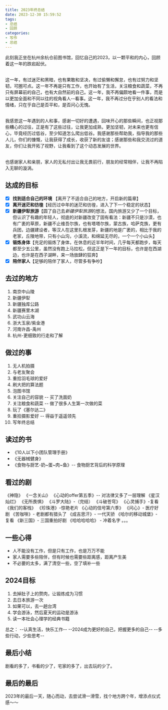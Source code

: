 ```yaml
---
title: 2023年终总结
date: 2023-12-30 15:59:52
tags:
- 总结
- 回顾
categories:
- 写作
- 总结
---
```


此刻我正坐在杭州余杭仓前图书馆，回忆自己的2023，以一颗平和的内心，回顾着这一年的跌宕起伏。<br><br>  

这一年，有过迷茫和黑暗，也有果敢和坚决，有过偷懒和懈怠，也有过努力和坚韧，可圈可点。这一年不再是只有工作，也开始有了生活，关注粮食和蔬菜，不再只有屏幕前的自己，也有大自然前的自己。这一年，我不再偏颇地看一件事，而是以更加全面和不同以往的视角看人--看事。这一年，我不再过分在乎别人的看法和情绪，只在乎自己是否平和，是否问心无愧。<br><br>  

我感恩这一年遇到的人和事，感谢一切好的遭遇，回味开心的那些瞬间，也正视那些糟心的过往，正是有了这些过往，让我更加成熟，更加坚韧，对未来也更有信心，毕竟经历过低谷，至少知道怎么爬出低谷。我感谢那些帮助我，指导我的那些人儿，你们的慷慨，让我获得了成长，收获了新的友谊；感谢那些和我交流过的道友，你们让我开拓了视野，让我看到了这个动态发展的世界。<br><br>

也感谢家人和亲朋，家人的无私付出让我无畏前行，朋友的经常相伴，让我不再陷入无聊的漩涡。

## 达成的目标

- [x] **找到适合自己的环境** 【离开了不适合自己的地方，开启新的篇章】
- [x] **离开迷茫和彷徨**【经历过中年的迷茫和彷徨，进入了下一个稳定的状态】
- [x] **新疆伊犁旅游**【圆了自己去*新疆伊犁旅游*的想法，国内旅游又少了一个目标，但认识了有趣的年轻人，彻底的对新疆改变了固有看法：新疆不只是沙漠，也有广袤的草原，新疆不止维吾尔族，也有塔塔尔族，蒙古族，哈萨克族，更有兵团，边疆建设者，等汉人在这里扎根发芽，新疆的地是广袤的，相比于我的老家，丘陵地带，只有小山沟，小溪流，和绵延无尽的，一个一个小山头】
- [x] **锻炼身体**【充足的锻炼了身体，在休息的近半年时间，几乎每天都跑步，每天都至少五公里，虽然没有跑上马拉松，但这正是下一年的目标，也许是在西湖边，也许是在西子湖畔，来一场放肆的狂奔】
- [x] **陪伴家人**【足够的陪伴了家人，尽管多有争吵】

## 去过的地方

1. 南京中山陵
2. 新疆伊犁
3. 新疆独库公路
4. 新疆赛里木湖
5. 武功山云海
6. 浙大玉泉/紫金港
7. 河南许昌-禹州
8. 杭州-更细致的行走和了解

## 做过的事

1. 无人机拍摄
2. 与老友聚会
3. 重拾羽毛球的爱好
4. 刷大把的算法题
5. 泡图书馆
6. 关注自己的容貌 -- 买了洗面奶
7. 关注粮食和蔬菜 -- 做了很多人生第一次做的菜
8. 玩了《塞尔达二》
9. 重拾摄影爱好 -- 得益于遥遥领先
10. 写年终总结

## 读过的书

* 《10人以下小团队管理手册》
* 《无器械健身》
* 《食物与厨艺-奶~蛋~肉~鱼》-- 食物厨艺背后的科学原理

## 看过的剧

《神隐》
《一念关山》
《心动的offer第五季》-- 对法律又多了一层理解
《星汉灿烂》
《无所畏惧》
《斗罗大陆》-（完结）
《斗破苍穹》
《心灵捕手》-复看
《我们的客栈》
《珍珠港》-惊艳老片
《心动的信号第六季》
《问心》- 医疗好剧
《苦咖啡》- 老剧都有猎头了
《成吉思汗》- 一代天骄
《哈尔的移动城堡》- 复看
《新三国》- 三国重拍好剧
《哈哈哈哈哈》 - 冲着名字
。。。

## 一些心得

* 人不能没有工作，但是只有工作，也是万万不能
* 家人需要多些陪伴，但有时候也需要些距离感，距离产生美
* 不必要的太多，满了清空一些，空了填补一些

## 2024目标

1. 去掉肚子上的赘肉，让锻炼成为习惯
2. 去日本旅游一次
3. 如果可以，去一趟台湾
4. 学会游泳，然后夏天的运动是游泳
5. 读一本社会心理学的经典书籍

总之：
--认真生活，快乐工作--
--2024成为更好的自己，把握更多的自己--
--多些行动，少些思考--

## 最后小结

剧看的多了，书看的少了，宅家的多了，出去玩的少了。

## 最后的最后

2023年的最后一天，随心而动，去尝试滑一滑雪，找个地方跨个年，增添点仪式感～～